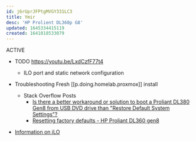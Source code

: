 ```yaml
---
id: j6rUprJFPtgMVGY331LC3
title: Ymir
desc: 'HP Prolient DL360p G8'
updated: 1645334415119
created: 1641018533079
---
```


ACTIVE

- TODO <https://youtu.be/LxdCzfF77t4>
    - ILO port and static network configuration

- Troubleshooting Fresh [[p.doing.homelab.proxmox]] install
    - Stack Overflow Posts
        - [Is there a better workaround or solution to boot a Proliant DL380 Gen8 from USB DVD drive than "Restore Default System Settings"?][1]
        - [Resetting factory defaults - HP Proliant DL360 gen8][2]
- [Information on iLO][3]

[1]: https://serverfault.com/questions/556775/is-there-a-better-workaround-or-solution-to-boot-a-proliant-dl380-gen8-from-usb
[2]: https://serverfault.com/questions/662448/resetting-factory-defaults-hp-proliant-dl360-gen8?noredirect=1&lq=1
[3]: https://en.wikipedia.org/wiki/HP_Integrated_Lights-Out
